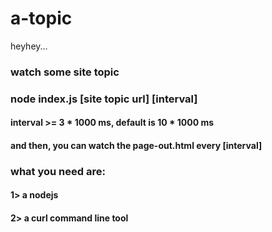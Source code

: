 # a-topic
heyhey...

### watch some site topic

### node index.js [site topic url] [interval]
#### interval >= 3 * 1000 ms, default is 10 * 1000 ms

#### and then, you can watch the page-out.html every [interval]

### what you need are:
#### 1> a nodejs
#### 2> a curl command line tool

